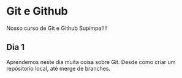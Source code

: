 # Git e Github

Nosso curso de Git e Github Supimpa!!!!

## Dia 1

Aprendemos neste dia muita coisa sobre Git.
Desde como criar um repósitorio local, até merge de branches.
